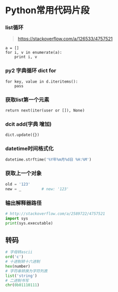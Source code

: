Python常用代码片段
================

### list循环

> <https://stackoverflow.com/a/126533/4757521>

    a = []
    for i, v in enumerate(a):
        print i, v

### py2 字典循环 dict for

    for key, value in d.iteritems():
        pass

### 获取list第一个元素

    return next(iter(user or []), None)

### dcit add(字典 增加)

    dict.update({})

### datetime时间格式化

``` python
datetime.strftime('%Y年%m月%d日 %H:%M')
```

### 获取上一个对象

``` python
old = '123'
new = _         # new: '123'
```

### 输出解释器路径

``` python
# http://stackoverflow.com/a/2589722/4757521
import sys
print(sys.executable)
```

转码
----
``` python
# 字母转ascii
ord('c')
# 十进制转十六进制
hex(number)
# 字符串转换为字符列表
list('string')
# 二进制书写
chr(0b01110111)
```

